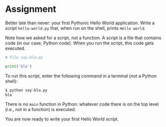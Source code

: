 # Assignment

Better late than never: your first Pythonic Hello World application.
Write a *script* `hello-world.py` that, when run on the shell, prints `Hello world`.

Note how we asked for a script, not a function. A script is a file that contains code (in our case, Python code).
When you run the script, this code gets executed.

```python
# File say-bla.py

print('bla')
```

To run this script, enter the following command in a terminal (*not* a Python shell):

```bash
$ python say-bla.py
bla
```

There is no `main` function in Python: whatever code there is on the top level
(i.e., not in a function) is executed.

You are now ready to write your first Hello World script.
